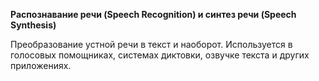 __Распознавание речи (Speech Recognition) и синтез речи (Speech Synthesis)__

Преобразование устной речи в текст и наоборот. Используется в голосовых помощниках, системах диктовки, озвучке текста и других приложениях.